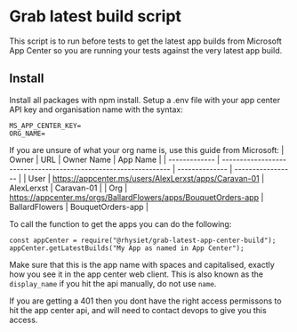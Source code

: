 # Grab latest build script
This script is to run before tests to get the latest app builds from Microsoft App Center so you are running your tests against the very latest app build. 
## Install
Install all packages with npm install.
Setup a .env file with your app center API key and organisation name with the syntax:
```
MS_APP_CENTER_KEY=
ORG_NAME=
```
If you are unsure of what your org name is, use this guide from Microsoft:
| Owner         | URL                                                             | Owner Name     | App Name          |
| ------------- | --------------------------------------------------------------- | -------------- | ----------------- |
| User          | https://appcenter.ms/users/AlexLerxst/apps/Caravan-01           | AlexLerxst     | Caravan-01        |
| Org           | https://appcenter.ms/orgs/BallardFlowers/apps/BouquetOrders-app | BallardFlowers | BouquetOrders-app |

To call the function to get the apps you can do the following:
```
const appCenter = require("@rhysiet/grab-latest-app-center-build");
appCenter.getLatestBuilds("My App as named in App Center");
```  
Make sure that this is the app name with spaces and capitalised, exactly how you see it in the app center web client. This is also known as the `display_name` if you hit the api manually, do not use `name`. 

If you are getting a 401 then you dont have the right access permissons to hit the app center api, and will need to contact devops to give you this access.
